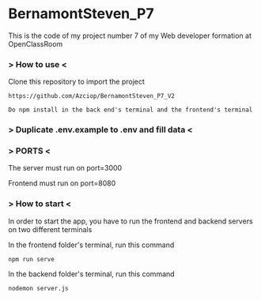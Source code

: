 # BernamontSteven_P7

This is the code of my project number 7 of my Web developer formation at OpenClassRoom

### > How to use <

Clone this repository to import the project

```
https://github.com/Azciop/BernamontSteven_P7_V2
```

```
Do npm install in the back end's terminal and the frontend's terminal

```


### > Duplicate .env.example to .env and fill data <

### > PORTS <

The server must run on port=3000

Frontend must run on port=8080

### > How to start <

In order to start the app, you have to run the frontend and backend servers on two different terminals

In the frontend folder's terminal, run this command

```
npm run serve
```

In the backend folder's terminal, run this command

```
nodemon server.js
```

